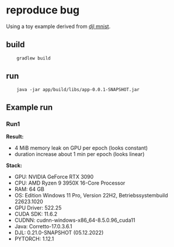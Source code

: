 # reproduce bug

Using a toy example derived from [djl mnist](https://github.com/deepjavalibrary/djl/blob/master/examples/docs/train_mnist_mlp.md).

## build

```
    gradlew build
```

## run

``` 
    java -jar app/build/libs/app-0.0.1-SNAPSHOT.jar  
```

## Example run

### Run1
**Result:**
- 4 MiB memory leak on GPU per epoch (looks constant)
- duration increase about 1 min per epoch (looks linear)

**Stack:**
- GPU: NVIDIA GeForce RTX 3090
- CPU: AMD Ryzen 9 3950X 16-Core Processor
- RAM: 64 GB
- OS: Edition	Windows 11 Pro, Version	22H2, Betriebssystembuild	22623.1020
- GPU Driver: 522.25
- CUDA SDK: 11.6.2
- CUDNN: cudnn-windows-x86_64-8.5.0.96_cuda11
- Java: Corretto-17.0.3.6.1
- DJL: 0.21.0-SNAPSHOT  (05.12.2022)
- PYTORCH: 1.12.1





